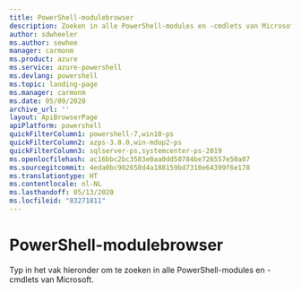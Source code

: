 ```yaml
---
title: PowerShell-modulebrowser
description: Zoeken in alle PowerShell-modules en -cmdlets van Microsoft
author: sdwheeler
ms.author: sewhee
manager: carmonm
ms.product: azure
ms.service: azure-powershell
ms.devlang: powershell
ms.topic: landing-page
ms.manager: carmonm
ms.date: 05/09/2020
archive_url: ''
layout: ApiBrowserPage
apiPlatform: powershell
quickFilterColumn1: powershell-7,win10-ps
quickFilterColumn2: azps-3.8.0,win-mdop2-ps
quickFilterColumn3: sqlserver-ps,systemcenter-ps-2019
ms.openlocfilehash: ac16bbc2bc3583e0aa0dd50784be726557e50a07
ms.sourcegitcommit: 4eda0bc902658d4a188159bd7310e64399f6e178
ms.translationtype: HT
ms.contentlocale: nl-NL
ms.lasthandoff: 05/13/2020
ms.locfileid: "83271811"
---
```

# <a name="powershell-module-browser"></a>PowerShell-modulebrowser

Typ in het vak hieronder om te zoeken in alle PowerShell-modules en -cmdlets van Microsoft.
